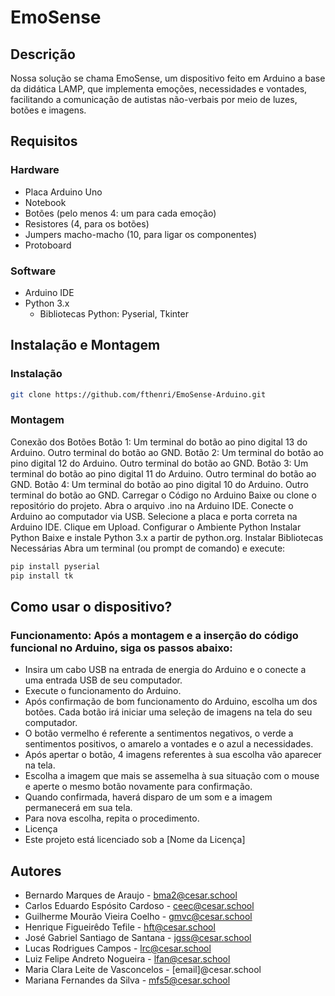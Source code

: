 # EmoSense

## Descrição
Nossa solução se chama EmoSense, um dispositivo feito em Arduino a base da didática LAMP, que implementa emoções, necessidades e vontades, facilitando a comunicação de autistas não-verbais por meio de luzes, botões e imagens.

## Requisitos

### Hardware
- Placa Arduino Uno
- Notebook
- Botões (pelo menos 4: um para cada emoção)
- Resistores (4, para os botões)
- Jumpers macho-macho (10, para ligar os componentes)
- Protoboard

### Software
- Arduino IDE
- Python 3.x
  - Bibliotecas Python: Pyserial, Tkinter

## Instalação e Montagem

### Instalação
```sh
git clone https://github.com/fthenri/EmoSense-Arduino.git
```
### Montagem
Conexão dos Botões
Botão 1:
Um terminal do botão ao pino digital 13 do Arduino.
Outro terminal do botão ao GND.
Botão 2:
Um terminal do botão ao pino digital 12 do Arduino.
Outro terminal do botão ao GND.
Botão 3:
Um terminal do botão ao pino digital 11 do Arduino.
Outro terminal do botão ao GND.
Botão 4:
Um terminal do botão ao pino digital 10 do Arduino.
Outro terminal do botão ao GND.
Carregar o Código no Arduino
Baixe ou clone o repositório do projeto.
Abra o arquivo .ino na Arduino IDE.
Conecte o Arduino ao computador via USB.
Selecione a placa e porta correta na Arduino IDE.
Clique em Upload.
Configurar o Ambiente Python
Instalar Python
Baixe e instale Python 3.x a partir de python.org.
Instalar Bibliotecas Necessárias
Abra um terminal (ou prompt de comando) e execute:

```sh
pip install pyserial
pip install tk
```

## Como usar o dispositivo?

### Funcionamento: Após a montagem e a inserção do código funcional no Arduino, siga os passos abaixo:

- Insira um cabo USB na entrada de energia do Arduino e o conecte a uma entrada USB de seu computador.
- Execute o funcionamento do Arduino.
- Após confirmação de bom funcionamento do Arduino, escolha um dos botões. Cada botão irá iniciar uma seleção de imagens na tela do seu computador.
- O botão vermelho é referente a sentimentos negativos, o verde a sentimentos positivos, o amarelo a vontades e o azul a necessidades.
- Após apertar o botão, 4 imagens referentes à sua escolha vão aparecer na tela.
- Escolha a imagem que mais se assemelha à sua situação com o mouse e aperte o mesmo botão novamente para confirmação.
- Quando confirmada, haverá disparo de um som e a imagem permanecerá em sua tela.
- Para nova escolha, repita o procedimento.
- Licença
- Este projeto está licenciado sob a [Nome da Licença]

## Autores
- Bernardo Marques de Araujo - bma2@cesar.school
- Carlos Eduardo Espósito Cardoso - ceec@cesar.school
- Guilherme Mourão Vieira Coelho - gmvc@cesar.school
- Henrique Figueirêdo Tefile - hft@cesar.school
- José Gabriel Santiago de Santana - jgss@cesar.school
- Lucas Rodrigues Campos - lrc@cesar.school
- Luiz Felipe Andreto Nogueira - lfan@cesar.school
- Maria Clara Leite de Vasconcelos - [email]@cesar.school
- Mariana Fernandes da Silva - mfs5@cesar.school
